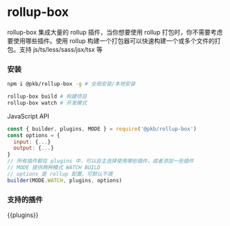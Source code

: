 # rollup-box

rollup-box 集成大量的 rollup 插件，当你想要使用 rollup 打包时，你不需要考虑要使用哪些插件。使用 rollup 构建一个打包器可以快速构建一个或多个文件的打包。支持 js/ts/less/sass/jsx/tsx 等

### 安装

```sh
npm i @pkb/rollup-box -g # 全局安装/本地安装

rollup-box build # 构建项目
rollup-box watch # 开发模式
```

JavaScript API

```js
const { builder, plugins, MODE } = require('@pkb/rollup-box')
const options = {
  input: {...}
  output: {...}
}
// 所有插件都在 plugins 中，可以自主选择使用哪些插件，或者添加一些插件
// MODE 提供两种模式 WATCH BUILD
// options 是 rollup 配置，可默认不填
builder(MODE.WATCH, plugins, options)
```

### 支持的插件

{{plugins}}
